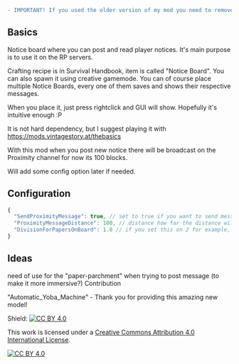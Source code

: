 
```diff
- IMPORTANT! If you used the older version of my mod you need to remove "Y:\*\ModConfig\noticeboard" directory or crashes might happen!
```
## Basics

Notice board where you can post and read player notices. It's main purpose is to use it on the RP servers.

Crafting recipe is in Survival Handbook, item is called "Notice Board". You can also spawn it using creative gamemode.
You can of course place multiple Notice Boards, every one of them saves and shows their respective messages.

When you place it, just press rightclick and GUI will show. Hopefully it's intuitive enough :P

It is not hard dependency, but I suggest playing it with https://mods.vintagestory.at/thebasics


With this mod when you post new notice there will be broadcast on the Proximity channel for now its 100 blocks.

Will add some config option later if needed.

## Configuration

```js
{
  "SendProximityMessage": true, // set to true if you want to send message on Proximity channel
  "ProximityMessageDistance": 100, // distance how far the distance will be broadcasted (blocks)
  "DivisionForPapersOnBoard": 1.0 // if you set this on 2 for example, it will show one paper on board every two notice, 1.5 is also valid
}
```

## Ideas
need of use for the "paper-parchment" when trying to post message (to make it more immersive?)
Contribution

"Automatic_Yoba_Machine" - Thank you for providing this amazing new model!


Shield: [![CC BY 4.0][cc-by-shield]][cc-by]

This work is licensed under a
[Creative Commons Attribution 4.0 International License][cc-by].

[![CC BY 4.0][cc-by-image]][cc-by]

[cc-by]: http://creativecommons.org/licenses/by/4.0/
[cc-by-image]: https://i.creativecommons.org/l/by/4.0/88x31.png
[cc-by-shield]: https://img.shields.io/badge/License-CC%20BY%204.0-lightgrey.svg
